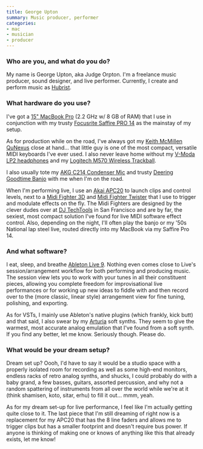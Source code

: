 ```yaml
---
title: George Upton
summary: Music producer, performer
categories:
- mac
- musician
- producer
---
```


### Who are you, and what do you do?

My name is George Upton, aka Judge Orpton. I'm a freelance music producer, sound designer, and live performer. Currently, I create and perform music as [Hubrist](http://soundcloud.com/hubrist/ "George's SoundCloud account.").

### What hardware do you use?

I've got a [15" MacBook Pro][macbook-pro] (2.2 GHz w/ 8 GB of RAM) that I use in conjunction with my trusty [Focusrite Saffire PRO 14][saffire-pro-14] as the mainstay of my setup. 

As for production while on the road, I've always got my [Keith McMillen QuNexus][qunexus] close at hand... that little guy is one of the most compact, versatile MIDI keyboards I've ever used. I also never leave home without my [V-Moda LP2 headphones][crossfade-lp2] and my [Logitech M570 Wireless Trackball][wireless-trackball-m570].

I also usually tote my [AKG C214 Condenser Mic][c214] and trusty [Deering Goodtime Banjo][goodtime] with me when I'm on the road.

When I'm performing live, I use an [Akai APC20][apc20] to launch clips and control levels, next to a [Midi Fighter 3D][midi-fighter-3d] and [Midi Fighter Twister][midi-fighter-twister] that I use to trigger and modulate effects on the fly. The Midi Fighters are designed by the clever dudes over at [DJ TechTools](http://www.djtechtools.com/ "The DJ TechTools website.") in San Francisco and are by far, the sexiest, most compact solution I've found for live MIDI software effect control. Also, depending on the night, I'll often play the banjo or my '50s National lap steel live, routed directly into my MacBook via my Saffire Pro 14.

### And what software?

I eat, sleep, and breathe [Ableton Live 9][live]. Nothing even comes close to Live's session/arrangement workflow for both performing and producing music. The session view lets you to work with your tunes in all their constituent pieces, allowing you complete freedom for improvisational live performances or for working up new ideas to fiddle with and then record over to the (more classic, linear style) arrangement view for fine tuning, polishing, and exporting.

As for VSTs, I mainly use Ableton's native plugins (which frankly, kick butt) and that said, I also swear by my [Arturia](http://www.arturia.com/ "The Arturia website.") soft synths. They seem to give the warmest, most accurate analog emulation that I've found from a soft synth. If you find any better, let me know. Seriously though. Please do.

### What would be your dream setup?

Dream set up? Oooh, I'd have to say it would be a studio space with a properly isolated room for recording as well as some high-end monitors, endless racks of retro analog synths, and shucks, I could probably do with a baby grand, a few basses, guitars, assorted percussion, and why not a random spattering of instruments from all over the world while we're at it (think shamisen, koto, sitar, erhu) to fill it out... mmm, yeah.

As for my dream set-up for live performance, I feel like I'm actually getting quite close to it. The last piece that I'm still dreaming of right now is a replacement for my APC20 that has the 8 line faders and allows me to trigger clips but has a smaller footprint and doesn't require bus power. If anyone is thinking of making one or knows of anything like this that already exists, let me know!

[apc20]: https://www.akaipro.com/product/apc20/ "A controller for Ableton Live."
[c214]: https://www.akg.com/pro/p/c214 "A condenser microphone."
[crossfade-lp2]: http://v-moda.com/crossfade-lp2-matte-black-metal/ "Over-the-ear headphones."
[goodtime]: https://www.deeringbanjos.com/collections/goodtime-banjos "A banjo."
[macbook-pro]: https://www.apple.com/macbook-pro/ "A laptop."
[midi-fighter-3d]: https://store.djtechtools.com/products/midi-fighter-3d "A music controller."
[midi-fighter-twister]: https://store.djtechtools.com/products/midi-fighter-twister "A MIDI controller."
[qunexus]: http://www.keithmcmillen.com/qunexus/tour "A portable music keyboard."
[saffire-pro-14]: http://us.focusrite.com/firewire-audio-interfaces/saffire-pro-14 "A Firewire audio interface."
[wireless-trackball-m570]: https://www.logitech.com/en-us/product/wireless-trackball-m570 "A wireless trackball."
[live]: https://www.ableton.com/en/live/ "Musical creation software."

